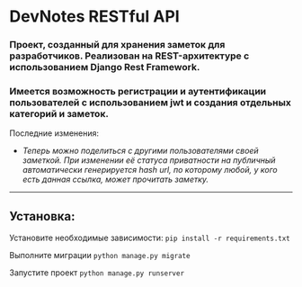 # DevNotes RESTful API

### Проект, созданный для хранения заметок для разработчиков. Реализован на REST-архитектуре с использованием Django Rest Framework.

### Имеется возможность регистрации и аутентификации пользователей с использованием jwt и создания отдельных категорий и заметок.

Последние изменения:
- _Теперь можно поделиться с другими пользователями своей заметкой. При изменении её статуса приватности на публичный автоматически генерируется hash url, по которому любой, у кого есть данная ссылка, может прочитать заметку._
____

Установка:
-----------

Установите необходимые зависимости: ```pip install -r requirements.txt```

Выполните миграции ```python manage.py migrate```

Запустите проект ```python manage.py runserver```

